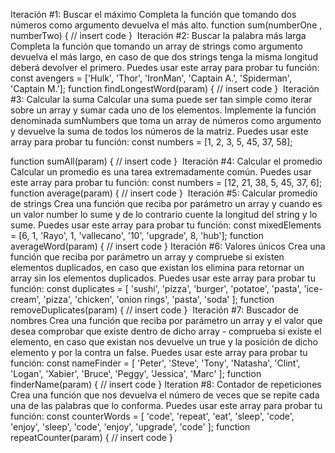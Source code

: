 Iteración #1: Buscar el máximo
Completa la función que tomando dos números como argumento devuelva el más alto.
function sum(numberOne , numberTwo) {
// insert code
}
​
Iteración #2: Buscar la palabra más larga
Completa la función que tomando un array de strings como argumento devuelva el más largo, en caso de que dos strings tenga la misma longitud deberá devolver el primero.
Puedes usar este array para probar tu función:
const avengers = ['Hulk', 'Thor', 'IronMan', 'Captain A.', 'Spiderman', 'Captain M.'];
function findLongestWord(param) {
// insert code
}
​
Iteración #3: Calcular la suma
Calcular una suma puede ser tan simple como iterar sobre un array y sumar cada uno de los elementos.
Implemente la función denominada sumNumbers que toma un array de números como argumento y devuelve la suma de todos los números de la matriz.
Puedes usar este array para probar tu función:
const numbers = [1, 2, 3, 5, 45, 37, 58];

function sumAll(param) {
// insert code
}
​
Iteración #4: Calcular el promedio
Calcular un promedio es una tarea extremadamente común. Puedes usar este array para probar tu función:
const numbers = [12, 21, 38, 5, 45, 37, 6];
function average(param) {
// insert code
}
​
Iteración #5: Calcular promedio de strings
Crea una función que reciba por parámetro un array y cuando es un valor number lo sume y de lo contrario cuente la longitud del string y lo sume. Puedes usar este array para probar tu función:
const mixedElements = [6, 1, 'Rayo', 1, 'vallecano', '10', 'upgrade', 8, 'hub'];
function averageWord(param) {
// insert code
}
​
Iteración #6: Valores únicos
Crea una función que reciba por parámetro un array y compruebe si existen elementos duplicados, en caso que existan los elimina para retornar un array sin los elementos duplicados. Puedes usar este array para probar tu función:
const duplicates = [
'sushi',
'pizza',
'burger',
'potatoe',
'pasta',
'ice-cream',
'pizza',
'chicken',
'onion rings',
'pasta',
'soda'
];
function removeDuplicates(param) {
// insert code
}
​
Iteración #7: Buscador de nombres
Crea una función que reciba por parámetro un array y el valor que desea comprobar que existe dentro de dicho array - comprueba si existe el elemento, en caso que existan nos devuelve un true y la posición de dicho elemento y por la contra un false. Puedes usar este array para probar tu función:
const nameFinder = [
'Peter',
'Steve',
'Tony',
'Natasha',
'Clint',
'Logan',
'Xabier',
'Bruce',
'Peggy',
'Jessica',
'Marc'
];
function finderName(param) {
// insert code
}
​
Iteration #8: Contador de repeticiones
Crea una función que nos devuelva el número de veces que se repite cada una de las palabras que lo conforma. Puedes usar este array para probar tu función:
const counterWords = [
'code',
'repeat',
'eat',
'sleep',
'code',
'enjoy',
'sleep',
'code',
'enjoy',
'upgrade',
'code'
];
function repeatCounter(param) {
// insert code
}
